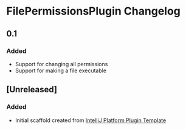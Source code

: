 <!-- Keep a Changelog guide -> https://keepachangelog.com -->

# FilePermissionsPlugin Changelog

## 0.1
### Added
- Support for changing all permissions
- Support for making a file executable

## [Unreleased]
### Added
- Initial scaffold created from [IntelliJ Platform Plugin Template](https://github.com/JetBrains/intellij-platform-plugin-template)

